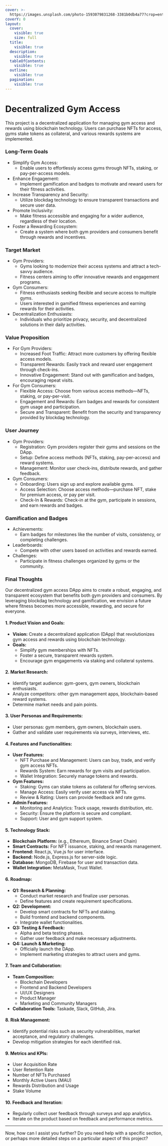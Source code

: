 ```yaml
---
cover: >-
  https://images.unsplash.com/photo-1593079831268-3381b0db4a77?crop=entropy&cs=srgb&fm=jpg&ixid=M3wxOTcwMjR8MHwxfHNlYXJjaHw3fHxneW18ZW58MHx8fHwxNzE4NjE2ODQyfDA&ixlib=rb-4.0.3&q=85
coverY: 0
layout:
  cover:
    visible: true
    size: full
  title:
    visible: true
  description:
    visible: true
  tableOfContents:
    visible: true
  outline:
    visible: true
  pagination:
    visible: true
---
```


# Decentralized Gym Access

This project is a decentralized application for managing gym access and rewards using blockchain technology. Users can purchase NFTs for access, gyms stake tokens as collateral, and various rewards systems are implemented.

### Long-Term Goals

* Simplify Gym Access:
  * Enable users to effortlessly access gyms through NFTs, staking, or pay-per-access models.
* Enhance Engagement:
  * Implement gamification and badges to motivate and reward users for their fitness activities.
* Increase Transparency and Security:
  * Utilize blockdag technology to ensure transparent transactions and secure user data.
* Promote Inclusivity:
  * Make fitness accessible and engaging for a wider audience, regardless of their location.
* Foster a Rewarding Ecosystem:
  * Create a system where both gym providers and consumers benefit through rewards and incentives.

### Target Market

* Gym Providers:
  * Gyms looking to modernize their access systems and attract a tech-savvy audience.
  * Fitness centers aiming to offer innovative rewards and engagement programs.
* Gym Consumers:
  * Fitness enthusiasts seeking flexible and secure access to multiple gyms.
  * Users interested in gamified fitness experiences and earning rewards for their activities.
* Decentralization Enthusiasts:
  * Individuals who prioritize privacy, security, and decentralized solutions in their daily activities.

### Value Proposition

* For Gym Providers:
  * Increased Foot Traffic: Attract more customers by offering flexible access models.
  * Transparent Rewards: Easily track and reward user engagement through check-ins.
  * Innovative Engagement: Stand out with gamification and badges, encouraging repeat visits.
* For Gym Consumers:
  * Flexible Access: Choose from various access methods—NFTs, staking, or pay-per-visit.
  * Engagement and Rewards: Earn badges and rewards for consistent gym usage and participation.
  * Secure and Transparent: Benefit from the security and transparency provided by blockdag technology.

### User Journey

* Gym Providers:
  * Registration: Gym providers register their gyms and sessions on the DApp.
  * Setup: Define access methods (NFTs, staking, pay-per-access) and reward systems.
  * Management: Monitor user check-ins, distribute rewards, and gather feedback.
* Gym Consumers:
  * Onboarding: Users sign up and explore available gyms.
  * Access Selection: Choose access methods—purchase NFT, stake for premium access, or pay per visit.
  * Check-In & Rewards: Check-in at the gym, participate in sessions, and earn rewards and badges.

### Gamification and Badges

* Achievements:
  * Earn badges for milestones like the number of visits, consistency, or completing challenges.
* Leaderboards:
  * Compete with other users based on activities and rewards earned.
* Challenges:
  * Participate in fitness challenges organized by gyms or the community.

### Final Thoughts

Our decentralized gym access DApp aims to create a robust, engaging, and transparent ecosystem that benefits both gym providers and consumers. By leveraging blockdag technology and gamification, we envision a future where fitness becomes more accessible, rewarding, and secure for everyone.

#### 1. **Product Vision and Goals:**

* **Vision:** Create a decentralized application (DApp) that revolutionizes gym access and rewards using blockchain technology.
* **Goals:**
  * Simplify gym memberships with NFTs.
  * Foster a secure, transparent rewards system.
  * Encourage gym engagements via staking and collateral systems.

#### 2. **Market Research:**

* Identify target audience: gym-goers, gym owners, blockchain enthusiasts.
* Analyze competitors: other gym management apps, blockchain-based reward systems.
* Determine market needs and pain points.

#### 3. **User Personas and Requirements:**

* User personas: gym members, gym owners, blockchain users.
* Gather and validate user requirements via surveys, interviews, etc.

#### 4. **Features and Functionalities:**

* **User Features:**
  * NFT Purchase and Management: Users can buy, trade, and verify gym access NFTs.
  * Rewards System: Earn rewards for gym visits and participation.
  * Wallet Integration: Securely manage tokens and rewards.
* **Gym Features:**
  * Staking: Gyms can stake tokens as collateral for offering services.
  * Manage Access: Easily verify user access via NFTs.
  * Review & Rating: Users can provide feedback and rate gyms.
* **Admin Features:**
  * Monitoring and Analytics: Track usage, rewards distribution, etc.
  * Security: Ensure the platform is secure and compliant.
  * Support: User and gym support system.

#### 5. **Technology Stack:**

* **Blockchain Platform:** (e.g., Ethereum, Binance Smart Chain)
* **Smart Contracts:** For NFT issuance, staking, and rewards management.
* **Frontend:** React.js, Vue.js for user interface.
* **Backend:** Node.js, Express.js for server-side logic.
* **Database:** MongoDB, Firebase for user and transaction data.
* **Wallet Integration:** MetaMask, Trust Wallet.

#### 6. **Roadmap:**

* **Q1: Research & Planning:**
  * Conduct market research and finalize user personas.
  * Define features and create requirement specifications.
* **Q2: Development:**
  * Develop smart contracts for NFTs and staking.
  * Build frontend and backend components.
  * Integrate wallet functionalities.
* **Q3: Testing & Feedback:**
  * Alpha and beta testing phases.
  * Gather user feedback and make necessary adjustments.
* **Q4: Launch & Marketing:**
  * Officially launch the DApp.
  * Implement marketing strategies to attract users and gyms.

#### 7. **Team and Collaboration:**

* **Team Composition:**
  * Blockchain Developers
  * Frontend and Backend Developers
  * UI/UX Designers
  * Product Manager
  * Marketing and Community Managers
* **Collaboration Tools:** Taskade, Slack, GitHub, Jira.

#### 8. **Risk Management:**

* Identify potential risks such as security vulnerabilities, market acceptance, and regulatory challenges.
* Develop mitigation strategies for each identified risk.

#### 9. **Metrics and KPIs:**

* User Acquisition Rate
* User Retention Rate
* Number of NFTs Purchased
* Monthly Active Users (MAU)
* Rewards Distribution and Usage
* Stake Volume

#### 10. **Feedback and Iteration:**

* Regularly collect user feedback through surveys and app analytics.
* Iterate on the product based on feedback and performance metrics.

***

Now, how can I assist you further? Do you need help with a specific section, or perhaps more detailed steps on a particular aspect of this project?
